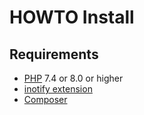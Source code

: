 # HOWTO Install

## Requirements
- [PHP](https://www.php.net/downloads) 7.4 or 8.0 or higher
- [inotify extension](https://www.php.net/inotify)
- [Composer](https://getcomposer.org/)

